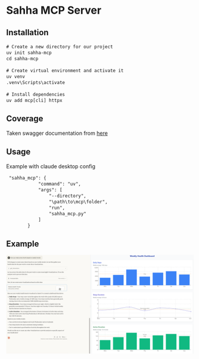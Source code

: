 # Sahha MCP Server

## Installation
```
# Create a new directory for our project
uv init sahha-mcp
cd sahha-mcp

# Create virtual environment and activate it
uv venv
.venv\Scripts\activate

# Install dependencies
uv add mcp[cli] httpx 
```


## Coverage
Taken swagger documentation from [here](https://api.sahha.ai/api-docs/index.html)

## Usage
Example with claude desktop config 

```
 "sahha_mcp": {
            "command": "uv",
            "args": [
                "--directory",
                "\path\to\mcp\folder",
                "run",
                "sahha_mcp.py"
            ]
        }
```

## Example
![alt text](demo.png "Demo text")
